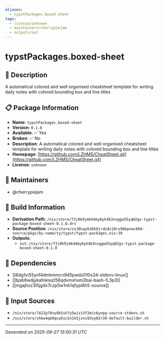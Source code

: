 ```yaml
---
aliases:
  - typstPackages.boxed-sheet
tags:
  - license/unknown
  - maintainers/cherrypiejam
  - outputs/out
---
```


# typstPackages.boxed-sheet

## 📝 Description

A automatical colored and well organised cheatsheet template for writing daily notes with colored bounding box and line titles

## 📋 Package Information

- **Name**: `typstPackages.boxed-sheet`
- **Version**: `0.1.0`
- **Available**: ✅ Yes
- **Broken**: ✅ No
- **Description**: A automatical colored and well organised cheatsheet template for writing daily notes with colored bounding box and line titles
- **Homepage**: [https://github.com/LZHMS/CheatSheet.git](https://github.com/LZHMS/CheatSheet.git)
- **License**: `unknown`
## 👥 Maintainers

- @cherrypiejam


## 🔧 Build Information

- **Derivation Path**: `/nix/store/73j0k9jmkd4my8yk4b3nxggw55yq02gv-typst-package-boxed-sheet-0.1.0.drv`
- **Source Position**: `/nix/store/ns30sqxb36k8jrds8z18rv96bpnwc60d-source/pkgs/by-name/ty/typst/typst-packages.nix:39`
- **Outputs**:
  - `out`:  `/nix/store/73j0k9jmkd4my8yk4b3nxggw55yq02gv-typst-package-boxed-sheet-0.1.0`

## 🔗 Dependencies

- [[6dg1vi55ynf4dmkmmcn945pwdz010s34-stdenv-linux]]
- [[bjsb6wdjykafnkixq156qdvmxhsm2bai-bash-5.3p3]]
- [[mgajhzz3l5jgdx7czp5w1nk1qfypi6h5-source]]

## 📁 Input Sources

- `/nix/store/l622p70vy8k5sh7y5wizi5f2mic6ynpg-source-stdenv.sh`
- `/nix/store/shkw4qm9qcw5sc5n1k5jznc83ny02r39-default-builder.sh`

---
*Generated on 2025-09-27 13:00:31 UTC*
